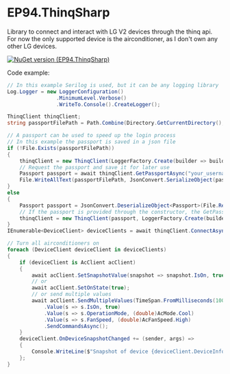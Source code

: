 # EP94.ThinqSharp
 Library to connect and interact with LG V2 devices through the thinq api. For now the only supported device is the airconditioner, as I don't own any other LG devices.


[![NuGet version (EP94.ThinqSharp)](https://img.shields.io/nuget/v/EP94.ThinqSharp)](https://www.nuget.org/packages/EP94.ThinqSharp/)

Code example:

````csharp
// In this example Serilog is used, but it can be any logging library
Log.Logger = new LoggerConfiguration()
                .MinimumLevel.Verbose()
                .WriteTo.Console().CreateLogger();

ThinqClient thinqClient;
string passportFilePath = Path.Combine(Directory.GetCurrentDirectory(), "Passport.json");

// A passport can be used to speed up the login process
// In this example the passport is saved in a json file
if (!File.Exists(passportFilePath))
{
    thinqClient = new ThinqClient(LoggerFactory.Create(builder => builder.AddSerilog()));
    // Request the passport and save it for later use
    Passport passport = await thinqClient.GetPassportAsync("your_username", "your_password");
    File.WriteAllText(passportFilePath, JsonConvert.SerializeObject(passport));
}
else
{
    Passport passport = JsonConvert.DeserializeObject<Passport>(File.ReadAllText(passportFilePath));
    // If the passport is provided through the constructor, the GetPassportAsync method doesn't have to be called
    thinqClient = new ThinqClient(passport, LoggerFactory.Create(builder => builder.AddSerilog()));
}
IEnumerable<DeviceClient> deviceClients = await thinqClient.ConnectAsync();

// Turn all airconditioners on
foreach (DeviceClient deviceClient in deviceClients)
{
    if (deviceClient is AcClient acClient)
    {
        await acClient.SetSnapshotValue(snapshot => snapshot.IsOn, true);
        // or
        await acClient.SetOnState(true);
        // or send multiple values
        await acClient.SendMultipleValues(TimeSpan.FromMilliseconds(100))
            .Value(s => s.IsOn, true)
            .Value(s => s.OperationMode, (double)AcMode.Cool)
            .Value(s => s.FanSpeed, (double)AcFanSpeed.High)
            .SendCommandsAsync();
    }
    deviceClient.OnDeviceSnapshotChanged += (sender, args) =>
    {
        Console.WriteLine($"Snapshot of device {deviceClient.DeviceInfo.Alias} has changed: {deviceClient.DeviceSnapshot}");
    };
}      
````
